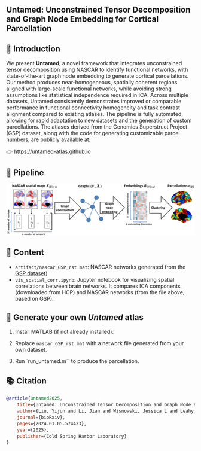 ## Untamed: Unconstrained Tensor Decomposition and Graph Node Embedding for Cortical Parcellation

🧠 Introduction
---
We present **Untamed**, a novel framework that integrates unconstrained tensor decomposition using NASCAR to identify functional networks, with state-of-the-art graph node embedding to generate cortical parcellations. Our method produces near-homogeneous, spatially coherent regions aligned with large-scale functional networks, while avoiding strong assumptions like statistical independence required in ICA. Across multiple datasets, Untamed consistently demonstrates improved or comparable performance in functional connectivity homogeneity and task contrast alignment compared to existing atlases. The pipeline is fully automated, allowing for rapid adaptation to new datasets and the generation of custom parcellations. The atlases derived from the Genomics Superstruct Project (GSP) dataset, along with the code for generating customizable parcel numbers, are publicly available at:

👉 https://untamed-atlas.github.io

🧩 Pipeline
---
![Untamed Framework](./figs/untamed_framework.jpg)


📁 Content
----
- `artifact/nascar_GSP_rst.mat`: NASCAR networks generated from the [GSP dataset](https://www.nature.com/articles/sdata201531))
- `vis_spatial_corr.ipynb`:  Jupyter notebook for visualizing spatial correlations between brain networks. It compares ICA components (downloaded from HCP) and NASCAR networks (from the file above, based on GSP).


🚀 Generate your own *Untamed* atlas
---
1. Install MATLAB (if not already installed).

2. Replace `nascar_GSP_rst.mat` with a network file generated from your own dataset.

3. Run `run_untamed.m`` to produce the parcellation.

📚 Citation
---
```bibtex
@article{untamed2025,
    title={Untamed: Unconstrained Tensor Decomposition and Graph Node Embedding for Cortical Parcellation},
    author={Liu, Yijun and Li, Jian and Wisnowski, Jessica L and Leahy, Richard M},
    journal={bioRxiv},
    pages={2024.01.05.574423},
    year={2025},
    publisher={Cold Spring Harbor Laboratory}
}
```

